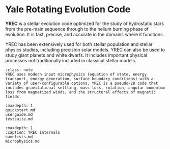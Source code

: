 Yale Rotating Evolution Code
============================

**YREC** is a stellar evolution code optimized for the study of hydrostatic stars from the pre-main sequence through to the helium burning phase of evolution.
It is fast, precise, and accurate in the domains where it functions.

YREC has been extensively used for both stellar population and stellar physics studies, including precision solar models. YREC can also be used to study giant planets and white dwarfs. It includes important physical processes not traditionally included in classical stellar models. 


```{admonition} Physical processes
:class: note
YREC uses modern input microphysics (equation of state, energy transport, energy generation, surface boundary conditions) with a variety of user-configurable options. YREC is a pseudo-2D code that includes gravitational settling, mass loss, rotation, angular momentum loss from magnetized winds, and the structural effects of magnetic fields. 
```

```{toctree}
:maxdepth: 1
quickstart.md
userguide.md
testsuite.md
```

```{toctree}
:maxdepth: 1
:caption: YREC Internals
namelists.md
microphysics.md
```
